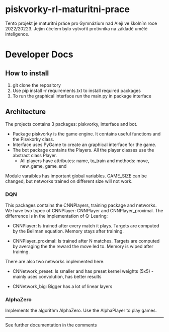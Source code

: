 # piskvorky-rl-maturitni-prace
Tento projekt je maturitní práce pro Gymnázium nad Alejí ve školním roce 2022/20223. Jejím účelem bylo vytvořit protivníka na základě umělé inteligence.
# Developer Docs
## How to install
1. git clone the repository
2. Use pip install -r requirements.txt to install required packages
3. To run the graphical interface run the main.py in package interface
## Architecture
The projects contains 3 packages: piskvorky, interface and bot. 
- Package piskvorky is the game engine. It contains useful functions and the Pisvkorky class.
- Interface uses PyGame to create an graphical interface for the game.
- The bot package contains the Players. All the player classes use the abstract class Player.
  - All players have attributes: name, to_train and methods: move, new_game, game_end

Module varaibles has important global variables. GAME_SIZE can be changed, but networks trained on different size will not work.
### DQN
This packages contains the CNNPlayers, training package and networks.
We have two typec of CNNPlayer: CNNPlayer and CNNPlayer_proximal. The differrence is in the implementation of Q-Learing:

- CNNPlayer: Is trained after every match it plays. Targets are computed by the Bellman equation. Memory stays after training.

- CNNPlayer_proximal: Is trained after N matches. Targets are computed by averaging the the reward the move led to. Memory is wiped after training.

There are also two networks implemented here:
- CNNetwork_preset: Is smaller and has preset kernel weights (5x5) - mainly uses convolution, has better results

- CNNetwork_big: Bigger has a lot of linear layers

### AlphaZero
Implements the algorithm AlphaZero. Use the AlphaPlayer to play games.

---
See further documentation in the comments
